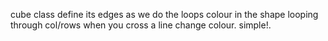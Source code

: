cube class
define its edges as we do the loops
colour in the shape looping through col/rows when you cross a line change colour. simple!.
